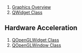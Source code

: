  1. [Graphics Overview](https://doc.qt.io/qt-5/topics-graphics.html)
 2. [QWidget Class](https://doc.qt.io/qt-5/qwidget.html)
 
## Hardware Acceleration
 1. [QOpenGLWidget Class](https://doc.qt.io/qt-5/qopenglwidget.html)
 2. [QOpenGLWindow Class](https://doc.qt.io/qt-5/qopenglwindow.html)
